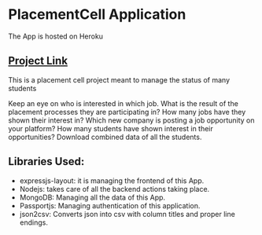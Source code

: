 # PlacementCell Application

The App is hosted on Heroku
## [Project Link](https://placementcell-app.herokuapp.com)

This is a placement cell project meant to manage the status of many students

Keep an eye on who is interested in which job. 
What is the result of the placement processes they are participating in?
How many jobs have they shown their interest in? 
Which new company is posting a job opportunity on your platform? 
How many students have shown interest in their opportunities?
Download combined data of all the students.

## Libraries Used:
- expressjs-layout: it is managing the frontend of this App.
- Nodejs: takes care of all the backend actions taking place.
- MongoDB: Managing all the data of this App.
- Passportjs: Managing authentication of this application.
- json2csv: Converts json into csv with column titles and proper line endings.
